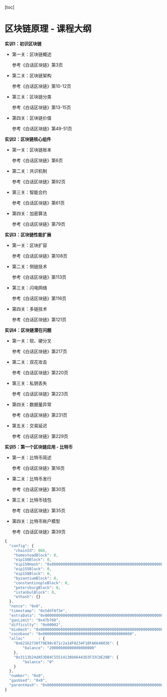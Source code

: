 [toc]

# 区块链原理 - 课程大纲

**实训1：初识区块链**

- 第一关：区块链概述

  参考《白话区块链》第3页

- 第二关：区块链架构

  参考《白话区块链》第10-12页

- 第三关：区块链分类

  参考《白话区块链》第13-15页

- 第四关：区块链价值

  参考《白话区块链》第49-51页

**实训2：区块链核心组件**

- 第一关：区块链账本

  参考《白话区块链》第6页

- 第二关：共识机制

  参考《白话区块链》第92页

- 第三关：智能合约

  参考《白话区块链》第61页

- 第四关：加密算法

  参考《白话区块链》第79页

**实训3：区块链性能扩展**

- 第一关：区块扩容

  参考《白话区块链》第108页

- 第二关：侧链技术

  参考《白话区块链》第113页

- 第三关：闪电网络

  参考《白话区块链》第116页

- 第四关：多链技术

  参考《白话区块链》第121页

**实训4：区块链潜在问题**

- 第一关：软、硬分叉

  参考《白话区块链》第217页

- 第二关：双花攻击

  参考《白话区块链》第220页

- 第三关：私钥丢失

  参考《白话区块链》第223页

- 第四关：数据量异常

  参考《白话区块链》第231页

- 第五关：交易延迟

  参考《白话区块链》第229页

**实训5：第一个区块链应用 - 比特币**

- 第一关：比特币简述

  参考《白话区块链》第16页

- 第二关：比特币发行

  参考《白话区块链》第30页

- 第三关：比特币钱包

  参考《白话区块链》第35页

- 第四关：比特币账户模型

  参考《白话区块链》第39页

```javascript
{
  "config": {
    "chainId": 666,
    "homesteadBlock": 0,
    "eip150Block": 0,
    "eip150Hash": "0x0000000000000000000000000000000000000000000000000000000000000000",
    "eip155Block": 0,
    "eip158Block": 0,
    "byzantiumBlock": 0,
    "constantinopleBlock": 0,
    "petersburgBlock": 0,
    "istanbulBlock": 0,
    "ethash": {}
  },
  "nonce": "0x0",
  "timestamp": "0x5ddf8f3e",
  "extraData": "0x0000000000000000000000000000000000000000000000000000000000000000",
  "gasLimit": "0x47b760",
  "difficulty": "0x00002",
  "mixHash": "0x0000000000000000000000000000000000000000000000000000000000000000",
  "coinbase": "0x0000000000000000000000000000000000000000",
  "alloc"      : {
    "0x62162738f79E98c871c2a14F8234F10FA6648036": {
        "balance": "20000000000000000000"
    },
    "0x3113b24dA53D84C55514130b66443D3F33CbE20B": {
        "balance": "0"
    }
  }, 
  "number": "0x0",
  "gasUsed": "0x0",
  "parentHash": "0x0000000000000000000000000000000000000000000000000000000000000000"
}
```